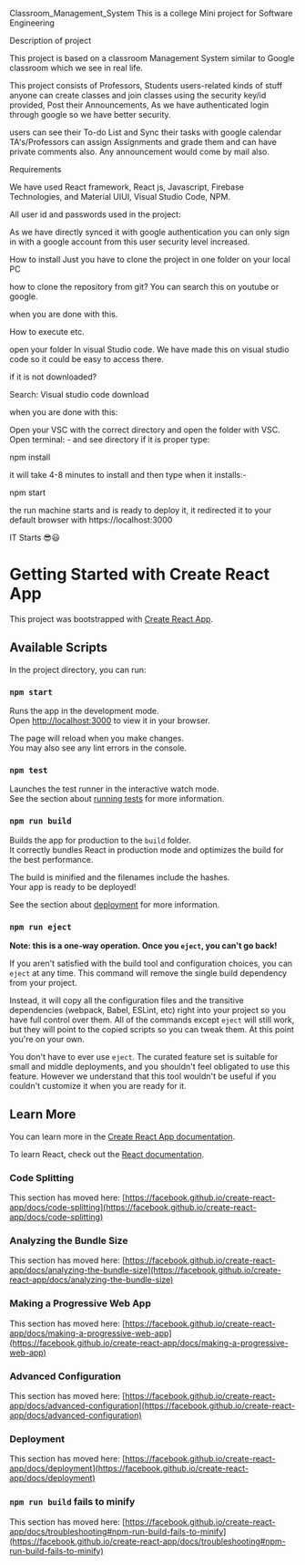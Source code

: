 Classroom_Management_System
This is a college Mini project for Software Engineering

Description of project

This project is based on a classroom Management System similar to Google classroom which we see in real life.

This project consists of Professors, Students users-related kinds of stuff anyone can create classes and join classes using the security key/id provided, Post their Announcements, As we have authenticated login through google so we have better security.

users can see their To-do List and Sync their tasks with google calendar TA's/Professors can assign Assignments and grade them and can have private comments also. Any announcement would come by mail also.

Requirements

We have used React framework, React js, Javascript, Firebase Technologies, and Material UIUI, Visual Studio Code, NPM.

All user id and passwords used in the project:

As we have directly synced it with google authentication you can only sign in with a google account from this user security level increased.

How to install Just you have to clone the project in one folder on your local PC

how to clone the repository from git? You can search this on youtube or google.

when you are done with this.

How to execute etc.

open your folder In visual Studio code. We have made this on visual studio code so it could be easy to access there.

if it is not downloaded?

Search: Visual studio code download

when you are done with this:

Open your VSC with the correct directory and open the folder with VSC. Open terminal: - and see directory if it is proper type:

npm install

it will take 4-8 minutes to install and then type when it installs:-

npm start

the run machine starts and is ready to deploy it, it redirected it to your default browser with https://localhost:3000

IT Starts 😎😃




# Getting Started with Create React App

This project was bootstrapped with [Create React App](https://github.com/facebook/create-react-app).

## Available Scripts

In the project directory, you can run:

### `npm start`

Runs the app in the development mode.\
Open [http://localhost:3000](http://localhost:3000) to view it in your browser.

The page will reload when you make changes.\
You may also see any lint errors in the console.

### `npm test`

Launches the test runner in the interactive watch mode.\
See the section about [running tests](https://facebook.github.io/create-react-app/docs/running-tests) for more information.

### `npm run build`

Builds the app for production to the `build` folder.\
It correctly bundles React in production mode and optimizes the build for the best performance.

The build is minified and the filenames include the hashes.\
Your app is ready to be deployed!

See the section about [deployment](https://facebook.github.io/create-react-app/docs/deployment) for more information.

### `npm run eject`

**Note: this is a one-way operation. Once you `eject`, you can't go back!**

If you aren't satisfied with the build tool and configuration choices, you can `eject` at any time. This command will remove the single build dependency from your project.

Instead, it will copy all the configuration files and the transitive dependencies (webpack, Babel, ESLint, etc) right into your project so you have full control over them. All of the commands except `eject` will still work, but they will point to the copied scripts so you can tweak them. At this point you're on your own.

You don't have to ever use `eject`. The curated feature set is suitable for small and middle deployments, and you shouldn't feel obligated to use this feature. However we understand that this tool wouldn't be useful if you couldn't customize it when you are ready for it.

## Learn More

You can learn more in the [Create React App documentation](https://facebook.github.io/create-react-app/docs/getting-started).

To learn React, check out the [React documentation](https://reactjs.org/).

### Code Splitting

This section has moved here: [https://facebook.github.io/create-react-app/docs/code-splitting](https://facebook.github.io/create-react-app/docs/code-splitting)

### Analyzing the Bundle Size

This section has moved here: [https://facebook.github.io/create-react-app/docs/analyzing-the-bundle-size](https://facebook.github.io/create-react-app/docs/analyzing-the-bundle-size)

### Making a Progressive Web App

This section has moved here: [https://facebook.github.io/create-react-app/docs/making-a-progressive-web-app](https://facebook.github.io/create-react-app/docs/making-a-progressive-web-app)

### Advanced Configuration

This section has moved here: [https://facebook.github.io/create-react-app/docs/advanced-configuration](https://facebook.github.io/create-react-app/docs/advanced-configuration)

### Deployment

This section has moved here: [https://facebook.github.io/create-react-app/docs/deployment](https://facebook.github.io/create-react-app/docs/deployment)

### `npm run build` fails to minify

This section has moved here: [https://facebook.github.io/create-react-app/docs/troubleshooting#npm-run-build-fails-to-minify](https://facebook.github.io/create-react-app/docs/troubleshooting#npm-run-build-fails-to-minify)

